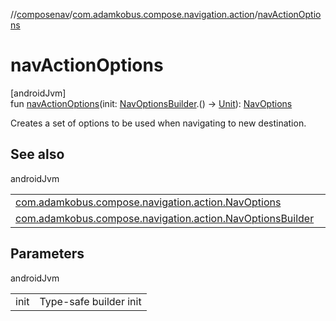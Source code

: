 //[composenav](../../index.md)/[com.adamkobus.compose.navigation.action](index.md)/[navActionOptions](nav-action-options.md)

# navActionOptions

[androidJvm]\
fun [navActionOptions](nav-action-options.md)(init: [NavOptionsBuilder](-nav-options-builder/index.md).() -&gt; [Unit](https://kotlinlang.org/api/latest/jvm/stdlib/kotlin/-unit/index.html)): [NavOptions](-nav-options/index.md)

Creates a set of options to be used when navigating to new destination.

## See also

androidJvm

| | |
|---|---|
| [com.adamkobus.compose.navigation.action.NavOptions](-nav-options/index.md) |  |
| [com.adamkobus.compose.navigation.action.NavOptionsBuilder](-nav-options-builder/index.md) |  |

## Parameters

androidJvm

| | |
|---|---|
| init | Type-safe builder init |

